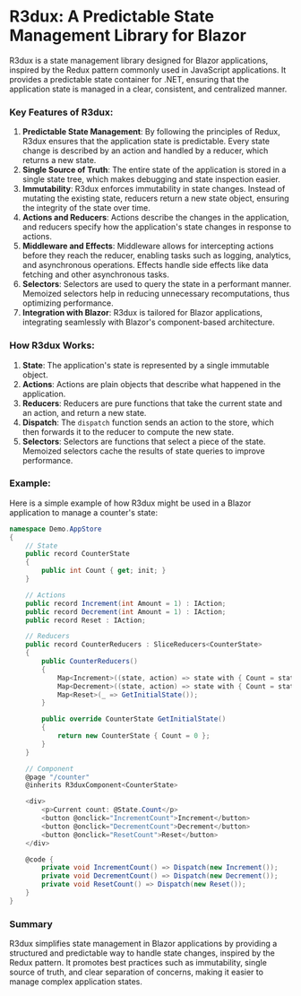 # R3dux: A Predictable State Management Library for Blazor

R3dux is a state management library designed for Blazor applications, inspired by the Redux pattern commonly used in JavaScript applications. It provides a predictable state container for .NET, ensuring that the application state is managed in a clear, consistent, and centralized manner.

### Key Features of R3dux:

1. **Predictable State Management**: By following the principles of Redux, R3dux ensures that the application state is predictable. Every state change is described by an action and handled by a reducer, which returns a new state.
2. **Single Source of Truth**: The entire state of the application is stored in a single state tree, which makes debugging and state inspection easier.
3. **Immutability**: R3dux enforces immutability in state changes. Instead of mutating the existing state, reducers return a new state object, ensuring the integrity of the state over time.
4. **Actions and Reducers**: Actions describe the changes in the application, and reducers specify how the application's state changes in response to actions.
5. **Middleware and Effects**: Middleware allows for intercepting actions before they reach the reducer, enabling tasks such as logging, analytics, and asynchronous operations. Effects handle side effects like data fetching and other asynchronous tasks.
6. **Selectors**: Selectors are used to query the state in a performant manner. Memoized selectors help in reducing unnecessary recomputations, thus optimizing performance.
7. **Integration with Blazor**: R3dux is tailored for Blazor applications, integrating seamlessly with Blazor's component-based architecture.

### How R3dux Works:

1. **State**: The application's state is represented by a single immutable object.
2. **Actions**: Actions are plain objects that describe what happened in the application.
3. **Reducers**: Reducers are pure functions that take the current state and an action, and return a new state.
4. **Dispatch**: The `dispatch` function sends an action to the store, which then forwards it to the reducer to compute the new state.
5. **Selectors**: Selectors are functions that select a piece of the state. Memoized selectors cache the results of state queries to improve performance.

### Example:

Here is a simple example of how R3dux might be used in a Blazor application to manage a counter's state:

```csharp
namespace Demo.AppStore
{
    // State
    public record CounterState
    {
        public int Count { get; init; }
    }

    // Actions
    public record Increment(int Amount = 1) : IAction;
    public record Decrement(int Amount = 1) : IAction;
    public record Reset : IAction;

    // Reducers
    public record CounterReducers : SliceReducers<CounterState>
    {
        public CounterReducers()
        {
            Map<Increment>((state, action) => state with { Count = state.Count + action.Amount });
            Map<Decrement>((state, action) => state with { Count = state.Count - action.Amount });
            Map<Reset>(_ => GetInitialState());
        }

        public override CounterState GetInitialState()
        {
            return new CounterState { Count = 0 };
        }
    }

    // Component
    @page "/counter"
    @inherits R3duxComponent<CounterState>

    <div>
        <p>Current count: @State.Count</p>
        <button @onclick="IncrementCount">Increment</button>
        <button @onclick="DecrementCount">Decrement</button>
        <button @onclick="ResetCount">Reset</button>
    </div>

    @code {
        private void IncrementCount() => Dispatch(new Increment());
        private void DecrementCount() => Dispatch(new Decrement());
        private void ResetCount() => Dispatch(new Reset());
    }
}
```

### Summary

R3dux simplifies state management in Blazor applications by providing a structured and predictable way to handle state changes, inspired by the Redux pattern. It promotes best practices such as immutability, single source of truth, and clear separation of concerns, making it easier to manage complex application states.